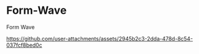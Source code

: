 # Form-Wave
Form Wave


https://github.com/user-attachments/assets/2945b2c3-2dda-478d-8c54-037fcf8bed0c

